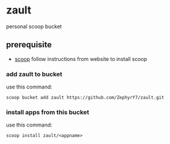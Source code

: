 # zault
personal scoop bucket

## prerequisite

- [scoop](https://scoop.sh/)
  follow instructions from website to install scoop 

### add zault to bucket

use this command:

`scoop bucket add zault https://github.com/ZephyrY7/zault.git`

### install apps from this bucket

use this command:

`scoop install zault/<appname>`
